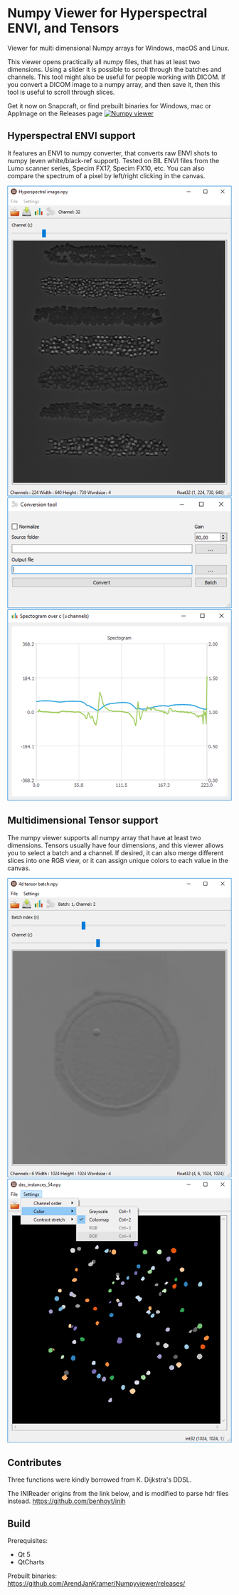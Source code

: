 # Numpy Viewer for Hyperspectral ENVI, and Tensors
Viewer for multi dimensional Numpy arrays for Windows, macOS and Linux.

This viewer opens practically all numpy files, that has at least two dimensions. Using a slider it is possible to scroll through the batches and channels.
This tool might also be useful for people working with DICOM. If you convert a DICOM image to a numpy array, and then save it, then this tool is useful to scroll through slices.


Get it now on Snapcraft, or find prebuilt binaries for Windows, mac or AppImage on the Releases page
[![Numpy viewer](https://snapcraft.io/numpyviewer/badge.svg)](https://snapcraft.io/numpyviewer)

## Hyperspectral ENVI support
It features an ENVI to numpy converter, that converts raw ENVI shots to numpy (even white/black-ref support).
Tested on BIL ENVI files from the Lumo scanner series, Specim FX17, Specim FX10, etc.
You can also compare the spectrum of a pixel by left/right clicking in the canvas.

![main window](https://raw.githubusercontent.com/ArendJanKramer/Numpyviewer/master/artwork/Screenshot%20mainwindow.png)
![envi converter](https://raw.githubusercontent.com/ArendJanKramer/Numpyviewer/master/artwork/Screenshot%20envi.png)
![spectrum](https://raw.githubusercontent.com/ArendJanKramer/Numpyviewer/master/artwork/Screenshot%20spectogram.png)

## Multidimensional Tensor support
The numpy viewer supports all numpy array that have at least two dimensions. Tensors usually have four dimensions, and this viewer allows you to select a batch and a channel.
If desired, it can also merge different slices into one RGB view, or it can assign unique colors to each value in the canvas.

![tensor](https://raw.githubusercontent.com/ArendJanKramer/Numpyviewer/master/artwork/Screenshot%20tensor.png)
![instances](https://raw.githubusercontent.com/ArendJanKramer/Numpyviewer/master/artwork/Screenshot%20instances.png)


## Contributes
Three functions were kindly borrowed from K. Dijkstra's DDSL.

The INIReader origins from the link below, and is modified to parse hdr files instead.
https://github.com/benhoyt/inih

## Build
Prerequisites:
 - Qt 5
 - QtCharts

Prebuilt binaries:
https://github.com/ArendJanKramer/Numpyviewer/releases/
